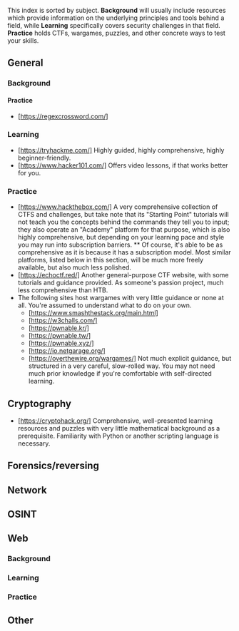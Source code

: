 This index is sorted by subject. **Background** will usually include resources which provide information on the underlying principles and tools behind a field, while **Learning** specifically covers security challenges in that field. **Practice** holds CTFs, wargames, puzzles, and other concrete ways to test your skills.

## General

### Background

#### Practice

* [https://regexcrossword.com/]

### Learning

* [https://tryhackme.com/] Highly guided, highly comprehensive, highly beginner-friendly.
* [https://www.hacker101.com/] Offers video lessons, if that works better for you.

### Practice

* [https://www.hackthebox.com/] A very comprehensive collection of CTFS and challenges, but take note that its "Starting Point" tutorials will not teach you the concepts behind the commands they tell you to input; they also operate an "Academy" platform for that purpose, which is also highly comprehensive, but depending on your learning pace and style you may run into subscription barriers.
** Of course, it's able to be as comprehensive as it is because it has a subscription model. Most similar platforms, listed below in this section, will be much more freely available, but also much less polished.
* [https://echoctf.red/] Another general-purpose CTF website, with some tutorials and guidance provided. As someone's passion project, much less comprehensive than HTB.
* The following sites host wargames with very little guidance or none at all. You're assumed to understand what to do on your own.
    * [https://www.smashthestack.org/main.html]
    * [https://w3challs.com/]
    * [https://pwnable.kr/]
    * [https://pwnable.tw/]
    * [https://pwnable.xyz/]
    * [https://io.netgarage.org/]
    * [https://overthewire.org/wargames/] Not much explicit guidance, but structured in a very careful, slow-rolled way. You may not need much prior knowledge if you're comfortable with self-directed learning.


## Cryptography

* [https://cryptohack.org/] Comprehensive, well-presented learning resources and puzzles with very little mathematical background as a prerequisite. Familiarity with Python or another scripting language is necessary.

## Forensics/reversing

## Network

## OSINT

## Web

### Background

### Learning

### Practice

## Other